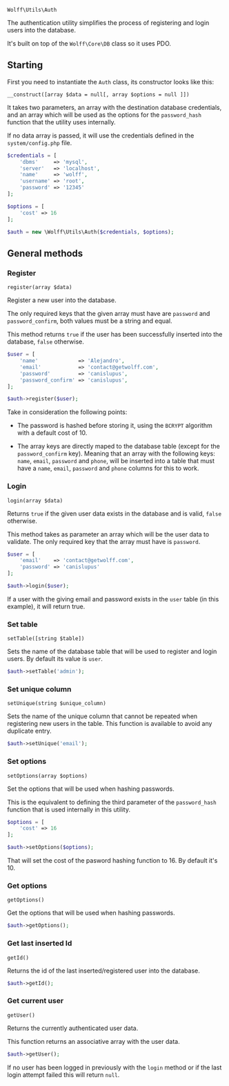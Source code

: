 `Wolff\Utils\Auth`

The authentication utility simplifies the process of registering and login users into the database.

It's built on top of the `Wolff\Core\DB` class so it uses PDO.

## Starting

First you need to instantiate the `Auth` class, its constructor looks like this:

`__construct([array $data = null[, array $options = null ]])`

It takes two parameters, an array with the destination database credentials, and an array which will be used as the options for the `password_hash` function that the utility uses internally.

If no data array is passed, it will use the credentials defined in the `system/config.php` file.

```php
$credentials = [
    'dbms'     => 'mysql',
    'server'   => 'localhost',
    'name'     => 'wolff',
    'username' => 'root',
    'password' => '12345'
];

$options = [
    'cost' => 16
];

$auth = new \Wolff\Utils\Auth($credentials, $options);
```

## General methods

### Register

`register(array $data)`

Register a new user into the database.

The only required keys that the given array must have are `password` and `password_confirm`, both values must be a string and equal.

This method returns `true` if the user has been successfully inserted into the database, `false` otherwise.

```php
$user = [
    'name'             => 'Alejandro',
    'email'            => 'contact@getwolff.com',
    'password'         => 'canislupus',
    'password_confirm' => 'canislupus',
];

$auth->register($user);
```

Take in consideration the following points:

* The password is hashed before storing it, using the `BCRYPT` algorithm with a default cost of 10.

* The array keys are directly maped to the database table (except for the `password_confirm` key). Meaning that an array with the following keys: `name`, `email`, `password` and `phone`, will be inserted into a table that must have a `name`, `email`, `password` and `phone` columns for this to work.

### Login

`login(array $data)`

Returns `true` if the given user data exists in the database and is valid, `false` otherwise.

This method takes as parameter an array which will be the user data to validate. The only required key that the array must have is `password`.

```php
$user = [
    'email'    => 'contact@getwolff.com',
    'password' => 'canislupus'
];

$auth->login($user);
```

If a user with the giving email and password exists in the `user` table (in this example), it will return true.

### Set table

`setTable([string $table])`

Sets the name of the database table that will be used to register and login users. By default its value is `user`.

```php
$auth->setTable('admin');
```

### Set unique column

`setUnique(string $unique_column)`

Sets the name of the unique column that cannot be repeated when registering new users in the table. This function is available to avoid any duplicate entry.

```php
$auth->setUnique('email');
```

### Set options

`setOptions(array $options)`

Set the options that will be used when hashing passwords.

This is the equivalent to defining the third parameter of the `password_hash` function that is used internally in this utility.

```php
$options = [
    'cost' => 16
];

$auth->setOptions($options);
```

That will set the cost of the pasword hashing function to 16. By default it's 10.

### Get options

`getOptions()`

Get the options that will be used when hashing passwords.

```php
$auth->getOptions();
```

### Get last inserted Id

`getId()`

Returns the id of the last inserted/registered user into the database.

```php
$auth->getId();
```

### Get current user

`getUser()`

Returns the currently authenticated user data.

This function returns an associative array with the user data.

```php
$auth->getUser();
```

If no user has been logged in previously with the `login` method or if the last login attempt failed this will return `null`.
